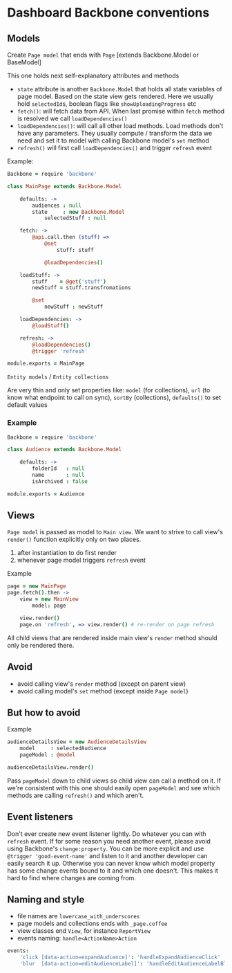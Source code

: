 # Dashboard Backbone conventions

## Models

Create `Page model` that ends with `Page` [extends Backbone.Model or BaseModel]

This one holds next self-explanatory attributes and methods

- `state` attribute is another `Backbone.Model` that holds all state variables of page model. Based on the state view
gets rendered. Here we usually hold `selectedId`s, boolean flags like `showUploadingProgress` etc
- `fetch()`: will fetch data from API. When last promise within `fetch` method is resolved we call `loadDependencies()`
- `loadDependencies()`: will call all other load methods. Load methods don't have any parameters. They usually compute
/ transform the data we need and set it to model with calling Backbone model's `set` method
- `refresh()` will first call `loadDependencies()` and trigger `refresh` event

Example:

```coffee
Backbone = require 'backbone'

class MainPage extends Backbone.Model

    defaults: ->
        audiences : null
        state     : new Backbone.Model
            selectedStuff : null

    fetch: ->
        @api.call.then (stuff) =>
            @set
                stuff: stuff

            @loadDependencies()

    loadStuff: ->
        stuff    = @get('stuff')
        newStuff = stuff.transfromations

        @set
            newStuff : newStuff

    loadDependencies: ->
        @loadStuff()

    refresh: ->
        @loadDependencies()
        @trigger 'refresh'

module.exports = MainPage
```

`Entity models` / `Entity collections`

Are very thin and only set properties like: `model` (for collections), `url` (to know what endpoint to call on sync),
`sortBy` (collections), `defaults()` to set default values

### Example

```coffee
Backbone = require 'backbone'

class Audience extends Backbone.Model

    defaults: ->
        folderId   : null
        name       : null
        isArchived : false

module.exports = Audience
```

## Views

`Page model` is passed as model to `Main view`. We want to strive to call view's `render()` function explicitly only on
two places.

1. after instantiation to do first render
2. whenever page model triggers `refresh` event

Example

```coffee
page = new MainPage
page.fetch().then ->
    view = new MainView
        model: page

    view.render()
    page.on 'refresh', => view.render() # re-render on page refresh
```

All child views that are rendered inside main view's `render` method should only be rendered there.

## Avoid

- avoid calling view's `render` method (except on parent view)
- avoid calling model's `set` method (except inside `Page model`)

## But how to avoid

Example

```coffee
audienceDetailsView = new AudienceDetailsView
    model     : selectedAudience
    pageModel : @model

audienceDetailsView.render()
```

Pass `pageModel` down to child views so child view can call a method on it. If we're consistent with this one should
easily open `pageModel` and see which methods are calling `refresh()` and which aren't.

## Event listeners

Don't ever create new event listener lightly. Do whatever you can with `refresh` event. If for some reason you need
another event, please avoid using Backbone's `change:property`. You can be more explicit and use
`@trigger 'good-event-name'` and listen to it and another developer can easily search it up. Otherwise you can never
know which model property has some change events bound to it and which one doesn't. This makes it hard to find where
changes are coming from.

## Naming and style

- file names are `lowercase_with_underscores`
- page models and collections ends with `_page.coffee`
- view classes end `View`, for instance `ReportView`
- events naming: `handle<ActionName>Action`

```coffee
events:
    'click [data-action=expandAudience]': 'handleExpandAudienceClick'
    'blur  [data-action=editAudienceLabel]': 'handleEditAudienceLabelBlur'
```
